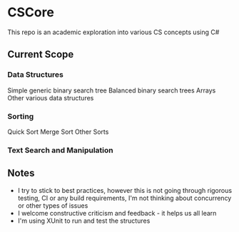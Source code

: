 # CSCore
This repo is an academic exploration into various CS concepts using C#

## Current Scope
### Data Structures

Simple generic binary search tree
Balanced binary search trees
Arrays
Other various data structures

### Sorting
Quick Sort
Merge Sort
Other Sorts

### Text Search and Manipulation 



## Notes
* I try to stick to best practices, however this is not going through rigorous testing, CI or any build requirements, I'm not thinking about concurrency or other types of issues 
* I welcome constructive criticism and feedback - it helps us all learn
* I'm using XUnit to run and test the structures
